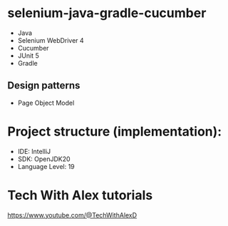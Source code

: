 # selenium-java-gradle-cucumber
- Java  
- Selenium WebDriver 4
- Cucumber
- JUnit 5  
- Gradle

## Design patterns
- Page Object Model

# Project structure (implementation):
- IDE: IntelliJ  
- SDK: OpenJDK20  
- Language Level: 19  

# Tech With Alex tutorials  
https://www.youtube.com/@TechWithAlexD